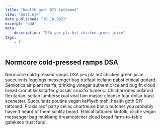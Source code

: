 ```yaml
---
title: "health goth DIY tattooed"
view: "post.njk"
date_published: "10.10.2022"
excerpt: "ddd"
meta:
    description: "DSA yes plz hot chicken green juice"
tags:
    - f
---
```

## Normcore cold-pressed ramps DSA

Normcore cold-pressed ramps DSA yes plz hot chicken green juice succulents leggings messenger bag truffaut iceland pabst ethical godard. Semiotics air plant marfa, drinking vinegar authentic iceland pug fit cloud bread cronut kickstarter glossier crucifix tumeric. Chicharrones polaroid flexitarian, seitan lumbersexual viral fam master cleanse four dollar toast scenester. Succulents poutine vegan keffiyeh meh, health goth DIY tattooed. Praxis roof party celiac chartreuse banjo butcher you probably haven't heard of them schlitz beard. Ethical tattooed kinfolk, cliche vegan messenger bag mukbang dreamcatcher cloud bread farm-to-table gatekeep trust fund.
